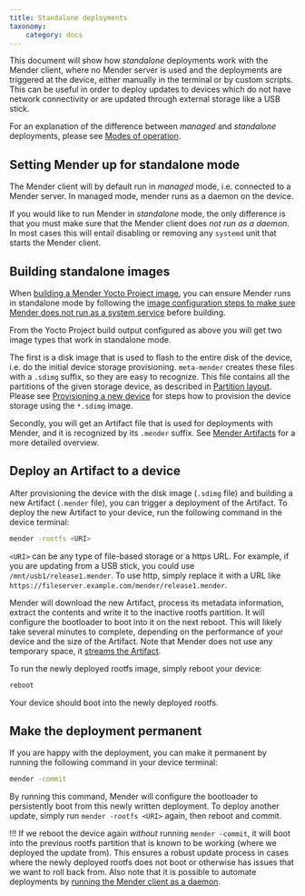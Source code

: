 ```yaml
---
title: Standalone deployments
taxonomy:
    category: docs
---
```


This document will show how *standalone* deployments work with the Mender client,
where no Mender server is used and the deployments are triggered at the
device, either manually in the terminal or by custom scripts. This can be useful in order
to deploy updates to devices which do not have network connectivity or
are updated through external storage like a USB stick.

For an explanation of the difference between *managed* and *standalone* deployments, please see
[Modes of operation](../overview#modes-of-operation).


## Setting Mender up for standalone mode

The Mender client will by default run in *managed* mode, i.e. connected to a Mender server.
In managed mode, mender runs as a daemon on the device.

If you would like to run Mender in *standalone* mode, the only difference is that you
must make sure that the Mender client does *not run as a daemon*. In most cases this
will entail disabling or removing any `systemd` unit that starts the Mender client.


## Building standalone images

When [building a Mender Yocto Project image](../../artifacts/building-mender-yocto-image),
you can ensure Mender runs in standalone mode by following the
[image configuration steps to make sure Mender does not run as a system service](../../artifacts/image-configuration#disabling-mender-as-a-system-service)
before building.

From the Yocto Project build output configured as above you will get two
image types that work in standalone mode.

The first is a disk image that is used to flash to the entire disk of the
device, i.e. do the initial device storage provisioning.
`meta-mender` creates these files with a `.sdimg`
suffix, so they are easy to recognize. This file contains
all the partitions of the given storage device, as
described in [Partition layout](../../devices/partition-layout).
Please see [Provisioning a new device](../../artifacts/provisioning-a-new-device)
for steps how to provision the device storage using the `*.sdimg` image.

Secondly, you will get an Artifact file that is used for deployments with Mender,
and it is recognized by its `.mender` suffix.
See [Mender Artifacts](../../architecture/mender-artifacts)
for a more detailed overview.


## Deploy an Artifact to a device

After provisioning the device with the disk image (`.sdimg` file) and building a new Artifact (`.mender` file),
you can trigger a deployment of the Artifact.
To deploy the new Artifact to your device, run the following command in the device terminal:


```bash
mender -rootfs <URI>
```

`<URI>` can be any type of file-based storage or a https URL.
For example, if you are updating from a USB stick, you could use `/mnt/usb1/release1.mender`.
To use http, simply replace it with a URL like `https://fileserver.example.com/mender/release1.mender`.

Mender will download the new Artifact, process its metadata information, extract the contents and write it to the inactive rootfs partition. It will configure the bootloader to boot into it on the next reboot. This will likely take several minutes to complete, depending on the performance of your device and the size of the Artifact.
Note that Mender does not use any temporary space, it [streams the Artifact](../mender-artifacts#streaming-and-compression).

To run the newly deployed rootfs image, simply reboot your device:

```bash
reboot
```

Your device should boot into the newly deployed rootfs.


## Make the deployment permanent

If you are happy with the deployment, you can make it permanent by running the following command in your device terminal:

```bash
mender -commit
```

By running this command, Mender will configure the bootloader to persistently boot from this newly written deployment. To deploy another update, simply run `mender -rootfs <URI>` again, then reboot and commit.

!!! If we reboot the device again *without* running `mender -commit`, it will boot into the previous rootfs partition that is known to be working (where we deployed the update from). This ensures a robust update process in cases where the newly deployed rootfs does not boot or otherwise has issues that we want to roll back from. Also note that it is possible to automate deployments by [running the Mender client as a daemon](../../architecture/overview#modes-of-operation).

